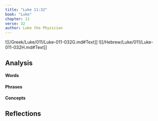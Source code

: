 ```yaml
---
title: "Luke 11:32"
book: "Luke"
chapter: 11
verse: 32
author: Luke the Physician
---
```

![[/Greek/Luke/011/Luke-011-032G.md#Text]]
![[/Hebrew/Luke/011/Luke-011-032H.md#Text]]

## Analysis

#### Words

#### Phrases

#### Concepts

## Reflections
